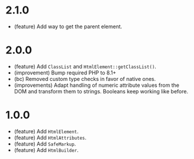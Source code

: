 2.1.0
=====

* (feature) Add way to get the parent element.


2.0.0
=====

* (feature) Add `ClassList` and `HtmlElement::getClassList()`.
* (improvement) Bump required PHP to 8.1+
* (bc) Removed custom type checks in favor of native ones.
* (improvements) Adapt handling of numeric attribute values from the DOM and transform them to strings. Booleans keep working like before.


1.0.0
=====

*   (feature) Add `HtmlElement`.
*   (feature) Add `HtmlAttributes`.
*   (feature) Add `SafeMarkup`.
*   (feature) Add `HtmlBuilder`.
